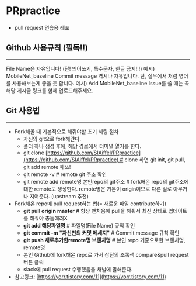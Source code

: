 # PRpractice

* pull request 연습용 레포

## Github 사용규칙 (필독!!)
---

File Name은 자유입니다! (단! 띄어쓰기, 특수문자, 한글 금지!!!) 예시) MobileNet_baseline
Commit message 역시나 자유입니다. 단, 실무에서 처럼 영어를 사용해보는게 좋을 듯 합니다. 예시) Add MobileNet_baseline
Issue를 쓸 때는 꼭 해당 게시글 링크를 함께 업로드해주세요.

## Git 사용법
---

- Fork해올 때 기본적으로 해줘야할 초기 세팅 절차
    - 자신의 git으로 fork해간다.
    - 폴더 하나 생성 후에, 해당 경로에서 터미널 열기를 한다.
    - git clone [https://github.com/SIAiffel/PRpractice](https://github.com/SIAiffel/PRpractice) # clone 하면 git init, git pull, git add remote 패쓰!
    - git remote -v # remote git 주소 확인
    - git remote add remote명 본인repo의 git주소 # fork해온 repo의 git주소에 대한 remote도 생성한다. remote명은 기본이 origin이므로 다른 걸로 아무거나 지어준다. (upstream 추천)
- Fork해온 repo에 pull request하는 법(= 새로운 파일 contribute하기)
    - **git pull origin master** # 항상 맨처음에 pull을 해줘서 최신 상태로 업데이트를 해줘야 충돌에러X
    - **git add 해당파일명** # 파일명(File Name) 규칙 확인
    - **git commit -m "자신만의 커밋 메세지"** # Commit message 규칙 확인
    - **git push 새로추가한remote명 브랜치명** # 본인 repo 기준으로한 브랜치명, remote명
    - 본인 Github에 fork해온 repo로 가서 상단의 초록색 compare&pull request 버튼 클릭
    - slack에 pull request 수행했음을 채널에 말해준다.
- 참고링크: [https://yorr.tistory.com/11](https://yorr.tistory.com/11)



